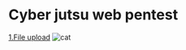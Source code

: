 # Cyber jutsu web pentest
[1.File upload](https://sordid-cashew-ba3.notion.site/1-File-upload-c2e4d2c8a7fe4bc6b44506cdd8f8bb67)
![cat](https://github.com/vdh1612/CTF_write_up/assets/125654739/459a7f39-e8cf-45ba-8388-8e53135b24d9)
